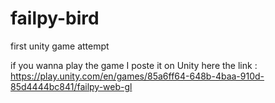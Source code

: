 # failpy-bird
 first unity game attempt

if you wanna play the game I poste it on Unity here the link :
https://play.unity.com/en/games/85a6ff64-648b-4baa-910d-85d4444bc841/failpy-web-gl
